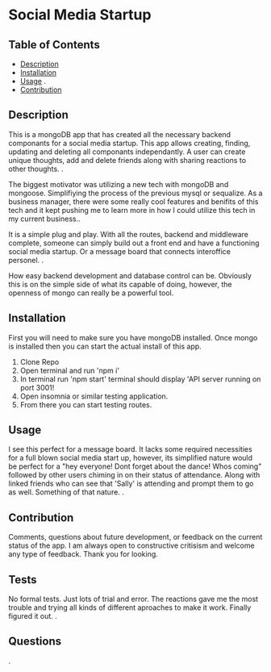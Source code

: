 # Social Media Startup 
  

  ## Table of Contents

  * [Description](#description)
  * [Installation](#installation)
  * [Usage](#usage)
  .
  * [Contribution](#contribution)
  
  ## Description 

  This is a mongoDB app that has created all the necessary backend componants for a social media startup. This app allows creating, finding, updating and deleting all componants independantly.  A user can  create unique thoughts, add and delete friends along with sharing reactions to other thoughts. .

  The biggest motivator was utilizing a new tech with mongoDB and mongoose. Simplifiying the process of the previous mysql or sequalize. As a business manager, there were some really cool features and benifits of this tech and it kept pushing me to learn more in how I could utilize this tech in my current business..

  It is a simple plug and play. With all the routes, backend and middleware complete, someone can simply build out a front end and have a functioning social media startup. Or a message board that connects interoffice personel. .

  How easy backend development and database control can be. Obviously this is on the simple side of what its capable of doing, however, the openness of mongo can really be a powerful tool. 

 

  ## Installation
  First you will need to make sure you have mongoDB installed. Once mongo is installed then you can start the actual install of this app. 
  1. Clone Repo 
  2. Open terminal and run 'npm i'
  3. In terminal run 'npm start' terminal should display 'API server running on port 3001!
  4. Open insomnia or similar testing application. 
  5. From there you can start testing routes. 


  ## Usage

  I see this perfect for a message board. It lacks some required necessities for a full blown social media start up, however, its simplified nature would be perfect for a  "hey everyone! Dont forget about the dance! Whos coming" followed by other users chiming in on their status of attendance. Along with linked friends who can see that 'Sally' is attending and prompt them to go as well. Something of that nature. .

  ## Contribution

  Comments, questions about future development, or feedback on the current status of the app. I am always open to constructive critisism and welcome any type of feedback. Thank you for looking.

  ## Tests

  No formal tests. Just lots of trial and error. The reactions gave me the most trouble and trying all kinds of different aproaches to make it work. Finally figured it out. .

  ## Questions

  .

  